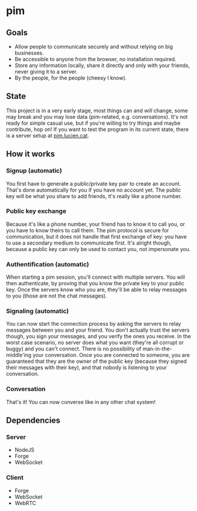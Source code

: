 # pim

## Goals

- Allow people to communicate securely and without relying on big businesses.
- Be accessible to anyone from the browser, no installation required.
- Store any information locally, share it directly and only with your friends, never giving it to a server.
- By the people, for the people (cheesy I know).

## State

This project is in a very early stage, most things can and *will* change, some may break and you may lose data (pim-related, e.g. conversations). It's not ready for simple casual use, but if you're willing to try things and maybe contribute, hop on!
If you want to test the program in its current state, there is a server setup at [pim.lucien.cat](https://pim.lucien.cat).

## How it works

### Signup (automatic)

You first have to generate a public/private key pair to create an account. That's done automatically for you if you have no account yet. The public key will be what you share to add friends, it's really like a phone number.

### Public key exchange

Because it's like a phone number, your friend has to know it to call you, or you have to know theirs to call them. The pim protocol is secure for communication, but it does not handle that first exchange of key: you have to use a secondary medium to communicate first. It's alright though, because a public key can only be used to contact you, not impersonate you.

### Authentification (automatic)

When starting a pim session, you'll connect with multiple servers. You will then authenticate, by proving that you know the private key to your public key. Once the servers know who you are, they'll be able to relay messages to you (those are not the chat messages).

### Signaling (automatic)

You can now start the connection process by asking the servers to relay messages between you and your friend. You don't actually trust the servers though, you sign your messages, and you verify the ones you receive. In the worst case scenario, no server does what you want (they're all corrupt or buggy) and you can't connect. There is no possibility of man-in-the-middle'ing your conversation. Once you are connected to someone, you are guaranteed that they are the owner of the public key (because they signed their messages with their key), and that nobody is listening to your conversation.

### Conversation

That's it! You can now converse like in any other chat system!

## Dependencies

### Server

- NodeJS
- Forge
- WebSocket

### Client

- Forge
- WebSocket
- WebRTC
